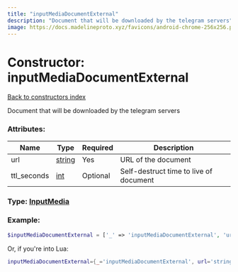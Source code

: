 ```yaml
---
title: "inputMediaDocumentExternal"
description: "Document that will be downloaded by the telegram servers"
image: https://docs.madelineproto.xyz/favicons/android-chrome-256x256.png
---
```

# Constructor: inputMediaDocumentExternal  
[Back to constructors index](index.md)



Document that will be downloaded by the telegram servers

### Attributes:

| Name     |    Type       | Required | Description |
|----------|---------------|----------|-------------|
|url|[string](../types/string.md) | Yes|URL of the document|
|ttl\_seconds|[int](../types/int.md) | Optional|Self-destruct time to live of document|



### Type: [InputMedia](../types/InputMedia.md)


### Example:

```php
$inputMediaDocumentExternal = ['_' => 'inputMediaDocumentExternal', 'url' => 'string', 'ttl_seconds' => int];
```  


Or, if you're into Lua:

```lua
inputMediaDocumentExternal={_='inputMediaDocumentExternal', url='string', ttl_seconds=int}

```


